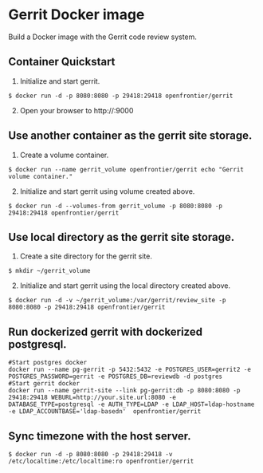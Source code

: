 # Gerrit Docker image
 Build a Docker image with the Gerrit code review system.
## Container Quickstart
1. Initialize and start gerrit.

 `$ docker run -d -p 8080:8080 -p 29418:29418 openfrontier/gerrit`

2. Open your browser to http://<dockerd host ip>:9000

## Use another container as the gerrit site storage.
1. Create a volume container.

 `$ docker run --name gerrit_volume openfrontier/gerrit echo "Gerrit volume container."`

2. Initialize and start gerrit using volume created above.

 `$ docker run -d --volumes-from gerrit_volume -p 8080:8080 -p 29418:29418 openfrontier/gerrit`

## Use local directory as the gerrit site storage.
1. Create a site directory for the gerrit site.

 `$ mkdir ~/gerrit_volume`

2. Initialize and start gerrit using the local directory created above.

 `$ docker run -d -v ~/gerrit_volume:/var/gerrit/review_site -p 8080:8080 -p 29418:29418 openfrontier/gerrit`

## Run dockerized gerrit with dockerized postgresql.

    #Start postgres docker
    docker run --name pg-gerrit -p 5432:5432 -e POSTGRES_USER=gerrit2 -e POSTGRES_PASSWORD=gerrit -e POSTGRES_DB=reviewdb -d postgres
    #Start gerrit docker
    docker run --name gerrit-site --link pg-gerrit:db -p 8080:8080 -p 29418:29418 WEBURL=http://your.site.url:8080 -e DATABASE_TYPE=postgresql -e AUTH_TYPE=LDAP -e LDAP_HOST=ldap-hostname -e LDAP_ACCOUNTBASE='ldap-basedn'  openfrontier/gerrit

## Sync timezone with the host server. 
 `$ docker run -d -p 8080:8080 -p 29418:29418 -v /etc/localtime:/etc/localtime:ro openfrontier/gerrit`

